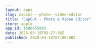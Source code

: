 ```yaml
---
layout: apps
slug: capcut---photo--video-editor
title: "CapCut - Photo & Video Editor"
store: apple
app_id: 1500855883
date: 2025-03-19T03:27:38Z
published: 2020-04-14T07:00:00Z
---
```

